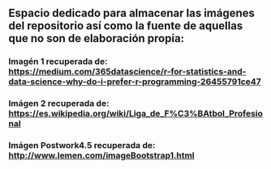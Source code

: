 ## Espacio dedicado para almacenar las imágenes del repositorio así como la fuente de aquellas que no son de elaboración propia:

### Imagén 1 recuperada de: https://medium.com/365datascience/r-for-statistics-and-data-science-why-do-i-prefer-r-programming-26455791ce47
### Imágen 2 recuperada de: https://es.wikipedia.org/wiki/Liga_de_F%C3%BAtbol_Profesional
### Imágen Postwork4.5 recuperada de: http://www.lemen.com/imageBootstrap1.html
